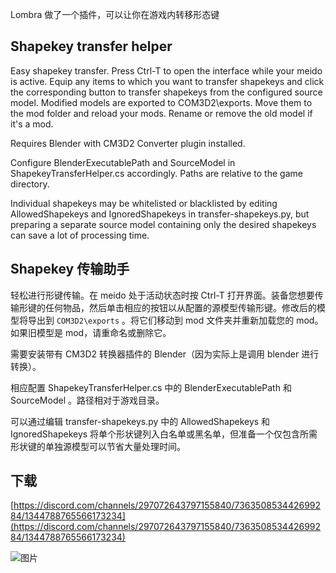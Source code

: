 Lombra 做了一个插件，可以让你在游戏内转移形态键

## Shapekey transfer helper

Easy shapekey transfer. Press Ctrl-T to open the interface while your meido is active. Equip any items to which you want to transfer shapekeys and click the corresponding button to transfer shapekeys from the configured source model. Modified models are exported to COM3D2\exports. Move them to the mod folder and reload your mods. Rename or remove the old model if it's a mod.

Requires Blender with CM3D2 Converter plugin installed.

Configure BlenderExecutablePath and SourceModel in ShapekeyTransferHelper.cs accordingly. Paths are relative to the game directory.

Individual shapekeys may be whitelisted or blacklisted by editing AllowedShapekeys and IgnoredShapekeys in transfer-shapekeys.py, but preparing a separate source model containing only the desired shapekeys can save a lot of processing time.



## Shapekey 传输助手

轻松进行形键传输。在 meido 处于活动状态时按 Ctrl-T 打开界面。装备您想要传输形键的任何物品，然后单击相应的按钮以从配置的源模型传输形键。修改后的模型将导出到 `COM3D2\exports` 。将它们移动到 mod 文件夹并重新加载您的 mod。如果旧模型是 mod，请重命名或删除它。

需要安装带有 CM3D2 转换器插件的 Blender（因为实际上是调用 blender 进行转换）。

相应配置 ShapekeyTransferHelper.cs 中的 BlenderExecutablePath 和 SourceModel 。路径相对于游戏目录。

可以通过编辑 transfer-shapekeys.py 中的 AllowedShapekeys 和 IgnoredShapekeys 将单个形状键列入白名单或黑名单，但准备一个仅包含所需形状键的单独源模型可以节省大量处理时间。

## 下载

[https://discord.com/channels/297072643797155840/736350853442699284/1344788765566173234](https://discord.com/channels/297072643797155840/736350853442699284/1344788765566173234)


![图片](https://github.com/user-attachments/assets/daa96106-2c8e-4751-b399-60f0653d2cc8)
